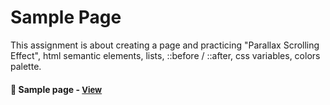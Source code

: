 
# Sample Page

This assignment is about creating a page and practicing "Parallax Scrolling Effect", html semantic elements, lists, ::before / ::after, css variables, colors palette. 

<h4>🔹 Sample page - <a href="https://simonakom.github.io/wikipedia-page/richard-gere.html" style="font-size:small;">View</a><h4>
